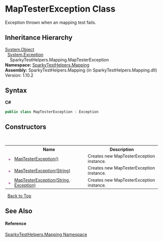 # MapTesterException Class
 

Exception thrown when an mapping test fails.


## Inheritance Hierarchy
<a href="http://msdn2.microsoft.com/en-us/library/e5kfa45b" target="_blank">System.Object</a><br />&nbsp;&nbsp;<a href="http://msdn2.microsoft.com/en-us/library/c18k6c59" target="_blank">System.Exception</a><br />&nbsp;&nbsp;&nbsp;&nbsp;SparkyTestHelpers.Mapping.MapTesterException<br />
**Namespace:**&nbsp;<a href="N_SparkyTestHelpers_Mapping.md">SparkyTestHelpers.Mapping</a><br />**Assembly:**&nbsp;SparkyTestHelpers.Mapping (in SparkyTestHelpers.Mapping.dll) Version: 1.10.2

## Syntax

**C#**<br />
``` C#
public class MapTesterException : Exception
```


## Constructors
&nbsp;<table><tr><th></th><th>Name</th><th>Description</th></tr><tr><td>![Public method](media/pubmethod.gif "Public method")</td><td><a href="M_SparkyTestHelpers_Mapping_MapTesterException__ctor.md">MapTesterException()</a></td><td>
Creates new MapTesterException instance.</td></tr><tr><td>![Public method](media/pubmethod.gif "Public method")</td><td><a href="M_SparkyTestHelpers_Mapping_MapTesterException__ctor_1.md">MapTesterException(String)</a></td><td>
Creates new MapTesterException instance.</td></tr><tr><td>![Public method](media/pubmethod.gif "Public method")</td><td><a href="M_SparkyTestHelpers_Mapping_MapTesterException__ctor_2.md">MapTesterException(String, Exception)</a></td><td>
Creates new MapTesterException instance.</td></tr></table>&nbsp;
<a href="#maptesterexception-class.md">Back to Top</a>

## See Also


#### Reference
<a href="N_SparkyTestHelpers_Mapping.md">SparkyTestHelpers.Mapping Namespace</a><br />